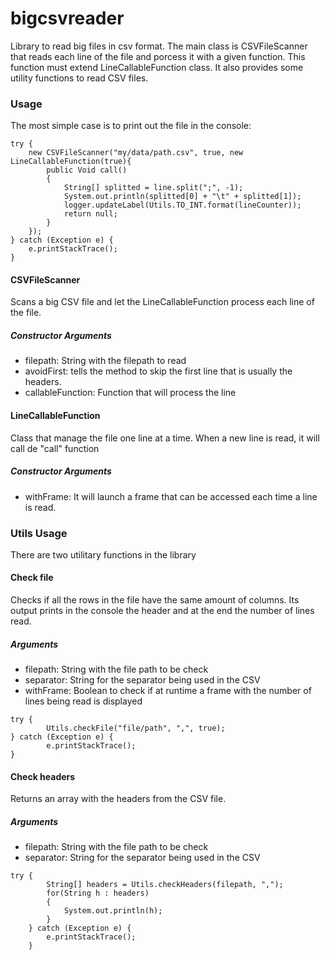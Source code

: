 # bigcsvreader
Library to read big files in csv format. The main class is CSVFileScanner that reads each line of the file and porcess it with a given function. This function must extend LineCallableFunction class. It also provides some utility functions to read CSV files.

### Usage
The most simple case is to print out the file in the console:
```
try {
	new CSVFileScanner("my/data/path.csv", true, new LineCallableFunction(true){
		public Void call()
		{
			String[] splitted = line.split(";", -1);
			System.out.println(splitted[0] + "\t" + splitted[1]);
			logger.updateLabel(Utils.TO_INT.format(lineCounter));
			return null;
		}
	});
} catch (Exception e) {
	e.printStackTrace();
}
```
#### CSVFileScanner
Scans a big CSV file and let the LineCallableFunction process each line of the file. 
##### Constructor Arguments
* filepath: String with the filepath to read
* avoidFirst: tells the method to skip the first line that is usually the headers.
* callableFunction: Function that will process the line
 
#### LineCallableFunction
Class that manage the file one line at a time. When a new line is read, it will call de "call" function
##### Constructor Arguments
* withFrame: It will launch a frame that can be accessed each time a line is read. 

### Utils Usage
There are two utilitary functions in the library

#### Check file
Checks if all the rows in the file have the same amount of columns. Its output prints in the console the header and at the end the number of lines read.
##### Arguments
* filepath: String with the file path to be check
* separator: String for the separator being used in the CSV
* withFrame: Boolean to check if at runtime a frame with the number of lines being read is displayed

```
try {
		Utils.checkFile("file/path", ",", true);
} catch (Exception e) {
		e.printStackTrace();
}
```
#### Check headers
Returns an array with the headers from the CSV file.
##### Arguments
* filepath: String with the file path to be check
* separator: String for the separator being used in the CSV

```
try {
		String[] headers = Utils.checkHeaders(filepath, ",");
		for(String h : headers)
		{
			System.out.println(h);
		}
	} catch (Exception e) {
		e.printStackTrace();
	}
```


